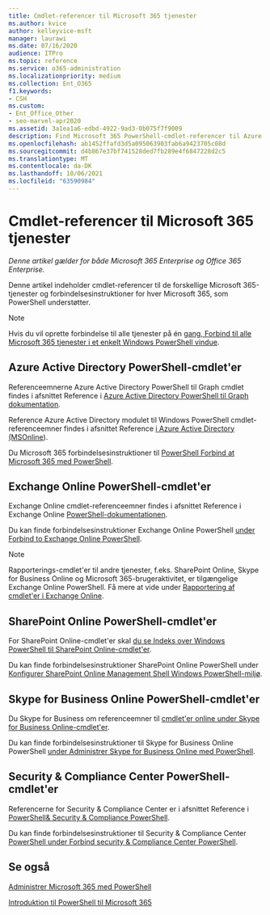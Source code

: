 ```yaml
---
title: Cmdlet-referencer til Microsoft 365 tjenester
ms.author: kvice
author: kelleyvice-msft
manager: laurawi
ms.date: 07/16/2020
audience: ITPro
ms.topic: reference
ms.service: o365-administration
ms.localizationpriority: medium
ms.collection: Ent_O365
f1.keywords:
- CSH
ms.custom:
- Ent_Office_Other
- seo-marvel-apr2020
ms.assetid: 3a1ea1a6-edbd-4922-9ad3-0b075f7f9009
description: Find Microsoft 365 PowerShell-cmdlet-referencer til Azure AD, Exchange Online, SharePoint Online, Skype for Business Online og Security & Compliance.
ms.openlocfilehash: ab1452ffafd3d5a095063903fab6a9423705c08d
ms.sourcegitcommit: d4b867e37bf741528ded7fb289e4f6847228d2c5
ms.translationtype: MT
ms.contentlocale: da-DK
ms.lasthandoff: 10/06/2021
ms.locfileid: "63590984"
---
```

# <a name="cmdlet-references-for-microsoft-365-services"></a>Cmdlet-referencer til Microsoft 365 tjenester

*Denne artikel gælder for både Microsoft 365 Enterprise og Office 365 Enterprise.*

Denne artikel indeholder cmdlet-referencer til de forskellige Microsoft 365-tjenester og forbindelsesinstruktioner for hver Microsoft 365, som PowerShell understøtter.

> [!NOTE]
> Hvis du vil oprette forbindelse til alle tjenester på én [gang, Forbind til alle Microsoft 365 tjenester i et enkelt Windows PowerShell vindue](connect-to-all-microsoft-365-services-in-a-single-windows-powershell-window.md).

## <a name="azure-active-directory-powershell-cmdlets"></a>Azure Active Directory PowerShell-cmdlet'er

Referenceemnerne Azure Active Directory PowerShell til Graph cmdlet findes i afsnittet Reference i [Azure Active Directory PowerShell til Graph dokumentation](/powershell/azure/active-directory/install-adv2).

Reference Azure Active Directory modulet til Windows PowerShell cmdlet-referenceemner findes i afsnittet Reference [i Azure Active Directory (MSOnline](/powershell/azure/active-directory/overview)).

Du Microsoft 365 forbindelsesinstruktioner til [PowerShell Forbind at Microsoft 365 med PowerShell](connect-to-microsoft-365-powershell.md).

## <a name="exchange-online-powershell-cmdlets"></a>Exchange Online PowerShell-cmdlet'er

Exchange Online cmdlet-referenceemner findes i afsnittet Reference i Exchange Online [PowerShell-dokumentationen](/powershell/exchange/exchange-online-powershell).

Du kan finde forbindelsesinstruktioner Exchange Online PowerShell [under Forbind to Exchange Online PowerShell](/powershell/exchange/connect-to-exchange-online-powershell).

> [!NOTE]
> Rapporterings-cmdlet'er til andre tjenester, f.eks. SharePoint Online, Skype for Business Online og Microsoft 365-brugeraktivitet, er tilgængelige Exchange Online PowerShell. Få mere at vide under [Rapportering af cmdlet'er i Exchange Online](/powershell/exchange/exchange-online-powershell).

## <a name="sharepoint-online-powershell-cmdlets"></a>SharePoint Online PowerShell-cmdlet'er

For SharePoint Online-cmdlet'er skal [du se Indeks over Windows PowerShell til SharePoint Online-cmdlet'er](/powershell/module/sharepoint-online/).

Du kan finde forbindelsesinstruktioner SharePoint Online PowerShell under [Konfigurer SharePoint Online Management Shell Windows PowerShell-miljø](/powershell/sharepoint/sharepoint-online/connect-sharepoint-online).

## <a name="skype-for-business-online-powershell-cmdlets"></a>Skype for Business Online PowerShell-cmdlet'er

Du Skype for Business om referenceemner til [cmdlet'er online under Skype for Business Online-cmdlet'er](/previous-versions//mt228132(v=technet.10)).

Du kan finde forbindelsesinstruktioner til Skype for Business Online PowerShell [under Administrer Skype for Business Online med PowerShell](manage-skype-for-business-online-with-microsoft-365-powershell.md).

## <a name="security--compliance-center-powershell-cmdlets"></a>Security & Compliance Center PowerShell-cmdlet'er

Referencerne for Security & Compliance Center er i afsnittet Reference i [PowerShell& Security & Compliance PowerShell](/powershell/exchange/scc-powershell).

Du kan finde forbindelsesinstruktioner til Security & Compliance Center [PowerShell under Forbind security & Compliance Center PowerShell](/powershell/exchange/connect-to-scc-powershell).

## <a name="see-also"></a>Se også

[Administrer Microsoft 365 med PowerShell](manage-microsoft-365-with-microsoft-365-powershell.md)

[Introduktion til PowerShell til Microsoft 365](getting-started-with-microsoft-365-powershell.md)